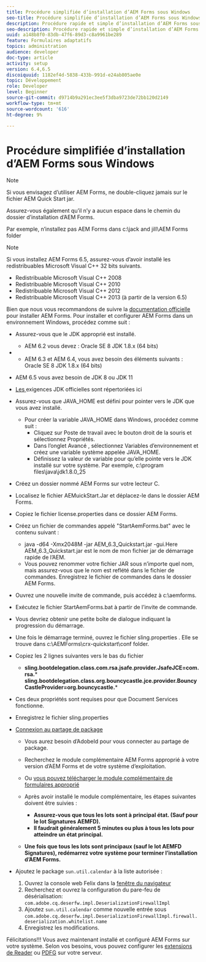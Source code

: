 ```yaml
---
title: Procédure simplifiée d’installation d’AEM Forms sous Windows
seo-title: Procédure simplifiée d’installation d’AEM Forms sous Windows
description: Procédure rapide et simple d’installation d’AEM Forms sous Windows
seo-description: Procédure rapide et simple d’installation d’AEM Forms sous Windows
uuid: a148b8f0-83db-47f6-89d3-c8a9961be289
feature: Formulaires adaptatifs
topics: administration
audience: developer
doc-type: article
activity: setup
version: 6.4,6.5
discoiquuid: 1182ef4d-5838-433b-991d-e24ab805ae0e
topic: Développement
role: Developer
level: Beginner
source-git-commit: d9714b9a291ec3ee5f3dba9723de72bb120d2149
workflow-type: tm+mt
source-wordcount: '616'
ht-degree: 9%

---
```



# Procédure simplifiée d’installation d’AEM Forms sous Windows

>[!NOTE]
>
>Si vous envisagez d’utiliser AEM Forms, ne double-cliquez jamais sur le fichier AEM Quick Start jar.
>
>Assurez-vous également qu’il n’y a aucun espace dans le chemin du dossier d’installation d’AEM Forms.
>
>Par exemple, n’installez pas AEM Forms dans c:\jack and jill\AEM Forms folder

>[!NOTE]
>
>Si vous installez AEM Forms 6.5, assurez-vous d’avoir installé les redistribuables Microsoft Visual C++ 32 bits suivants.
>
>* Redistribuable Microsoft Visual C++ 2008
>* Redistribuable Microsoft Visual C++ 2010
>* Redistribuable Microsoft Visual C++ 2012
>* Redistribuable Microsoft Visual C++ 2013 (à partir de la version 6.5)


Bien que nous vous recommandons de suivre la [documentation officielle](https://helpx.adobe.com/fr/experience-manager/6-3/forms/using/installing-configuring-aem-forms-osgi.html) pour installer AEM Forms. Pour installer et configurer AEM Forms dans un environnement Windows, procédez comme suit :

* Assurez-vous que le JDK approprié est installé.
   * AEM 6.2 vous devez : Oracle SE 8 JDK 1.8.x (64 bits)
* 
   * AEM 6.3 et AEM 6.4, vous avez besoin des éléments suivants : Oracle SE 8 JDK 1.8.x (64 bits)
* AEM 6.5 vous avez besoin de JDK 8 ou JDK 11
* [Les ](https://helpx.adobe.com/fr/experience-manager/6-3/sites/deploying/using/technical-requirements.html) exigences JDK officielles sont répertoriées ici
* Assurez-vous que JAVA_HOME est défini pour pointer vers le JDK que vous avez installé.
   * Pour créer la variable JAVA_HOME dans Windows, procédez comme suit :
      * Cliquez sur Poste de travail avec le bouton droit de la souris et sélectionnez Propriétés.
      * Dans l’onglet Avancé , sélectionnez Variables d’environnement et créez une variable système appelée JAVA_HOME.
      * Définissez la valeur de variable pour qu’elle pointe vers le JDK installé sur votre système. Par exemple, c:\program files\java\jdk1.8.0_25

* Créez un dossier nommé AEM Forms sur votre lecteur C.
* Localisez le fichier AEMuickStart.Jar et déplacez-le dans le dossier AEM Forms.
* Copiez le fichier license.properties dans ce dossier AEM Forms.
* Créez un fichier de commandes appelé &quot;StartAemForms.bat&quot; avec le contenu suivant :
   * java -d64 -Xmx2048M -jar AEM_6.3_Quickstart.jar -gui.Here AEM_6.3_Quickstart.jar est le nom de mon fichier jar de démarrage rapide de l’AEM.
   * Vous pouvez renommer votre fichier JAR sous n’importe quel nom, mais assurez-vous que le nom est reflété dans le fichier de commandes. Enregistrez le fichier de commandes dans le dossier AEM Forms.

* Ouvrez une nouvelle invite de commande, puis accédez à c:\aemforms.

* Exécutez le fichier StartAemForms.bat à partir de l’invite de commande.

* Vous devriez obtenir une petite boîte de dialogue indiquant la progression du démarrage.

* Une fois le démarrage terminé, ouvrez le fichier sling.properties . Elle se trouve dans c:\AEMForms\crx-quickstart\conf folder.

* Copiez les 2 lignes suivantes vers le bas du fichier
   * **sling.bootdelegation.class.com.rsa.jsafe.provider.JsafeJCE=com.rsa.*** **sling.bootdelegation.class.org.bouncycastle.jce.provider.BouncyCastleProvider=org.bouncycastle.***
* Ces deux propriétés sont requises pour que Document Services fonctionne.
* Enregistrez le fichier sling.properties

* [Connexion au partage de package](http://localhost:4502/crx/packageshare/login.html)

   * Vous aurez besoin d’AdobeId pour vous connecter au partage de package.
   * Recherchez le module complémentaire AEM Forms approprié à votre version d’AEM Forms et de votre système d’exploitation.
   * Ou [vous pouvez télécharger le module complémentaire de formulaires approprié](https://helpx.adobe.com/fr/aem-forms/kb/aem-forms-releases.html)
   * Après avoir installé le module complémentaire, les étapes suivantes doivent être suivies :

      * **Assurez-vous que tous les lots sont à principal état. (Sauf pour le lot Signatures AEMFD).**
      * **Il faudrait généralement 5 minutes ou plus à tous les lots pour atteindre un état principal.**
   * **Une fois que tous les lots sont principaux (sauf le lot AEMFD Signatures), redémarrez votre système pour terminer l’installation d’AEM Forms.**


* Ajoutez le package `sun.util.calendar` à la liste autorisée :

   1. Ouvrez la console web Felix dans la [fenêtre du navigateur](http://localhost:4502/system/console/configMgr)
   2. Recherchez et ouvrez la configuration du pare-feu de désérialisation: `com.adobe.cq.deserfw.impl.DeserializationFirewallImpl`
   3. Ajoutez `sun.util.calendar` comme nouvelle entrée sous `com.adobe.cq.deserfw.impl.DeserializationFirewallImpl.firewall.deserialization.whitelist.name`
   4. Enregistrez les modifications.

Félicitations!!! Vous avez maintenant installé et configuré AEM Forms sur votre système.
Selon vos besoins, vous pouvez configurer les [extensions de Reader](https://helpx.adobe.com/experience-manager/6-3/forms/using/configuring-document-services.html) ou [ PDFG](https://helpx.adobe.com/experience-manager/6-3/forms/using/install-configure-pdf-generator.html) sur votre serveur.
